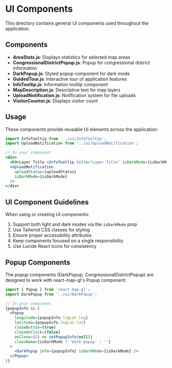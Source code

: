 # UI Components

This directory contains general UI components used throughout the application.

## Components

- **AreaStats.js**: Displays statistics for selected map areas
- **CongressionalDistrictPopup.js**: Popup for congressional district information
- **DarkPopup.js**: Styled popup component for dark mode
- **GuidedTour.js**: Interactive tour of application features
- **InfoTooltip.js**: Information tooltip component
- **MapDescription.js**: Descriptive text for map layers
- **UploadNotification.js**: Notification system for file uploads
- **VisitorCounter.js**: Displays visitor count

## Usage

These components provide reusable UI elements across the application:

```jsx
import InfoTooltip from '../ui/InfoTooltip';
import UploadNotification from '../ui/UploadNotification';

// In your component
<div>
  <h3>Layer Title <InfoTooltip title="Layer Title" isDarkMode={isDarkMode} /></h3>
  <UploadNotification 
    uploadStatus={uploadStatus}
    isDarkMode={isDarkMode}
  />
</div>
```

## UI Component Guidelines

When using or creating UI components:

1. Support both light and dark modes via the `isDarkMode` prop
2. Use Tailwind CSS classes for styling
3. Ensure proper accessibility attributes
4. Keep components focused on a single responsibility
5. Use Lucide React icons for consistency

## Popup Components

The popup components (DarkPopup, CongressionalDistrictPopup) are designed to work with react-map-gl's Popup component:

```jsx
import { Popup } from 'react-map-gl';
import DarkPopup from '../ui/DarkPopup';

// In your component
{popupInfo && (
  <Popup
    longitude={popupInfo.lngLat.lng}
    latitude={popupInfo.lngLat.lat}
    closeButton={true}
    closeOnClick={false}
    onClose={() => setPopupInfo(null)}
    className={isDarkMode ? 'dark-popup' : ''}
  >
    <DarkPopup info={popupInfo} isDarkMode={isDarkMode} />
  </Popup>
)}
```
